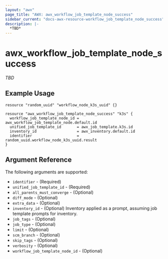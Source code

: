 ```yaml
---
layout: "awx"
page_title: "AWX: awx_workflow_job_template_node_success"
sidebar_current: "docs-awx-resource-workflow_job_template_node_success"
description: |-
  *TBD*
---
```


# awx_workflow_job_template_node_success

*TBD*

## Example Usage

```hcl
resource "random_uuid" "workflow_node_k3s_uuid" {}

resource "awx_workflow_job_template_node_success" "k3s" {
  workflow_job_template_node_id = awx_workflow_job_template_node.default.id
  unified_job_template_id       = awx_job_template.k3s.id
  inventory_id                  = awx_inventory.default.id
  identifier                    = random_uuid.workflow_node_k3s_uuid.result
}
```

## Argument Reference

The following arguments are supported:

* `identifier` - (Required) 
* `unified_job_template_id` - (Required) 
* `all_parents_must_converge` - (Optional) 
* `diff_mode` - (Optional) 
* `extra_data` - (Optional) 
* `inventory_id` - (Optional) Inventory applied as a prompt, assuming job template prompts for inventory.
* `job_tags` - (Optional) 
* `job_type` - (Optional) 
* `limit` - (Optional) 
* `scm_branch` - (Optional) 
* `skip_tags` - (Optional) 
* `verbosity` - (Optional) 
* `workflow_job_template_node_id` - (Optional) 

